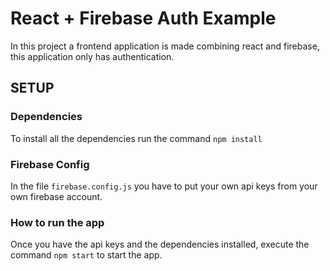 # React + Firebase Auth Example

In this project a frontend application is made combining react and firebase, this application only has authentication.

## SETUP

### Dependencies

To install all the dependencies run the command `npm install`

### Firebase Config

In the file `firebase.config.js` you have to put your own api keys from your own firebase account.

### How to run the app

Once you have the api keys and the dependencies installed, execute the command  `npm start` to start the app.
